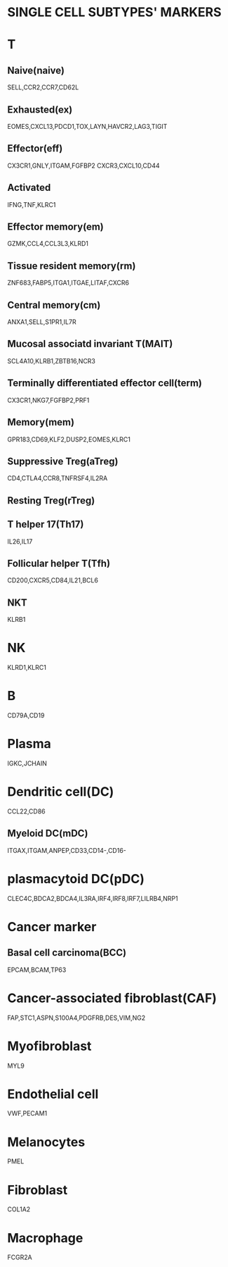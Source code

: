 # SINGLE CELL SUBTYPES' MARKERS  

# T
## Naive(naive)
SELL,CCR2,CCR7,CD62L
## Exhausted(ex)
EOMES,CXCL13,PDCD1,TOX,LAYN,HAVCR2,LAG3,TIGIT
## Effector(eff)
CX3CR1,GNLY,ITGAM,FGFBP2
CXCR3,CXCL10,CD44
## Activated
IFNG,TNF,KLRC1
## Effector memory(em)
GZMK,CCL4,CCL3L3,KLRD1
## Tissue resident memory(rm)
ZNF683,FABP5,ITGA1,ITGAE,LITAF,CXCR6
## Central memory(cm)
ANXA1,SELL,S1PR1,IL7R
## Mucosal associatd invariant T(MAIT)
SCL4A10,KLRB1,ZBTB16,NCR3
## Terminally differentiated effector cell(term)
CX3CR1,NKG7,FGFBP2,PRF1
## Memory(mem)
GPR183,CD69,KLF2,DUSP2,EOMES,KLRC1
## Suppressive Treg(aTreg)
CD4,CTLA4,CCR8,TNFRSF4,IL2RA
## Resting Treg(rTreg)
## T helper 17(Th17)
IL26,IL17
## Follicular helper T(Tfh)
CD200,CXCR5,CD84,IL21,BCL6
## NKT
KLRB1

# NK
KLRD1,KLRC1

# B 
CD79A,CD19
# Plasma
IGKC,JCHAIN

# Dendritic cell(DC)
CCL22,CD86 
## Myeloid DC(mDC)
ITGAX,ITGAM,ANPEP,CD33,CD14-,CD16-

# plasmacytoid DC(pDC)
CLEC4C,BDCA2,BDCA4,IL3RA,IRF4,IRF8,IRF7,LILRB4,NRP1

# Cancer marker
## Basal cell carcinoma(BCC)
EPCAM,BCAM,TP63

# Cancer-associated fibroblast(CAF)
FAP,STC1,ASPN,S100A4,PDGFRB,DES,VIM,NG2

# Myofibroblast
MYL9

# Endothelial cell
VWF,PECAM1

# Melanocytes
PMEL

# Fibroblast
COL1A2

# Macrophage
FCGR2A